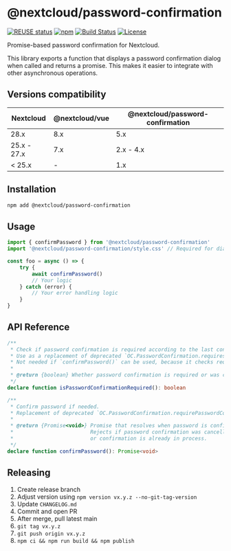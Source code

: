 # @nextcloud/password-confirmation

[![REUSE status](https://api.reuse.software/badge/github.com/nextcloud-libraries/nextcloud-password-confirmation)](https://api.reuse.software/info/github.com/nextcloud-libraries/nextcloud-password-confirmation)
[![npm](https://img.shields.io/npm/v/@nextcloud/password-confirmation?style=for-the-badge)](https://www.npmjs.com/package/@nextcloud/password-confirmation)
[![Build Status](https://img.shields.io/github/actions/workflow/status/nextcloud-libraries/nextcloud-password-confirmation/node.yml?branch=main&label=Build&style=for-the-badge)](https://github.com/nextcloud-libraries/nextcloud-password-confirmation/actions?query=branch%3Amain)
[![License](https://img.shields.io/github/license/nextcloud-libraries/nextcloud-password-confirmation?style=for-the-badge)](https://github.com/nextcloud-libraries/nextcloud-password-confirmation/blob/main/LICENSE)

<!--
 - SPDX-FileCopyrightText: 2020 Nextcloud GmbH and Nextcloud contributors
 - SPDX-License-Identifier: MIT
 -->

Promise-based password confirmation for Nextcloud.

This library exports a function that displays a password confirmation dialog when called and returns a promise. This makes it easier to integrate with other asynchronous operations.

## Versions compatibility

Nextcloud   | @nextcloud/vue | @nextcloud/password-confirmation
------------|----------------|---------------------------------
28.x        | 8.x            | 5.x
25.x - 27.x | 7.x            | 2.x - 4.x
< 25.x      | -              | 1.x

## Installation
```sh
npm add @nextcloud/password-confirmation
```

## Usage
```js
import { confirmPassword } from '@nextcloud/password-confirmation'
import '@nextcloud/password-confirmation/style.css' // Required for dialog styles

const foo = async () => {
    try {
        await confirmPassword()
        // Your logic
    } catch (error) {
        // Your error handling logic
    }
}
```

## API Reference
```ts
/**
 * Check if password confirmation is required according to the last confirmation time.
 * Use as a replacement of deprecated `OC.PasswordConfirmation.requiresPasswordConfirmation()`.
 * Not needed if `confirmPassword()` can be used, because it checks requirements itself.
 *
 * @return {boolean} Whether password confirmation is required or was confirmed recently
 */
declare function isPasswordConfirmationRequired(): boolean

/**
 * Confirm password if needed.
 * Replacement of deprecated `OC.PasswordConfirmation.requirePasswordConfirmation(callback)`
 *
 * @return {Promise<void>} Promise that resolves when password is confirmed or not needded.
 *                         Rejects if password confirmation was cancelled
 *                         or confirmation is already in process.
 */
declare function confirmPassword(): Promise<void>
```

## Releasing

1) Create release branch
2) Adjust version using `npm version vx.y.z --no-git-tag-version`
3) Update `CHANGELOG.md`
4) Commit and open PR
5) After merge, pull latest main
6) `git tag vx.y.z`
7) `git push origin vx.y.z`
8) `npm ci && npm run build && npm publish`
